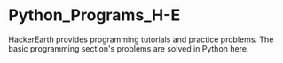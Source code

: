 # Python_Programs_H-E

HackerEarth provides programming tutorials and practice problems. The basic programming section's problems are solved in Python here.
